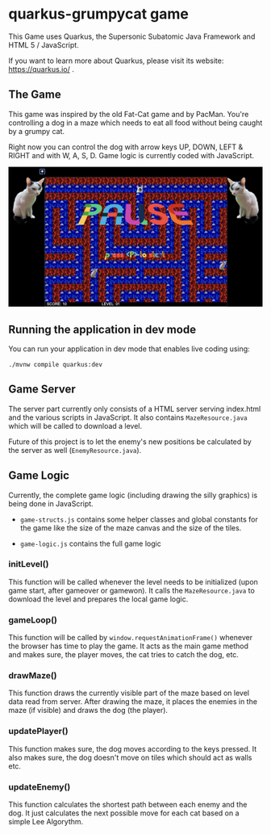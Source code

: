 # quarkus-grumpycat game

This Game uses Quarkus, the Supersonic Subatomic Java Framework and HTML 5 / JavaScript.

If you want to learn more about Quarkus, please visit its website: https://quarkus.io/ .

## The Game

This game was inspired by the old Fat-Cat game and by PacMan. You're controlling a dog in a maze which needs to eat all food without being caught by a grumpy cat. 

Right now you can control the dog with arrow keys UP, DOWN, LEFT & RIGHT and with W, A, S, D. Game logic is currently coded with JavaScript. 

![the game](docs/the-game.png)

## Running the application in dev mode

You can run your application in dev mode that enables live coding using:
```shell script
./mvnw compile quarkus:dev
```

## Game Server
The server part currently only consists of a HTML server serving index.html and the various scripts in JavaScript. It also contains `MazeResource.java` which will be called to download a level. 

Future of this project is to let the enemy's new positions be calculated by the server as well (`EnemyResource.java`).

## Game Logic
Currently, the complete game logic (including drawing the silly graphics) is being done in JavaScript. 

- `game-structs.js` contains some helper classes and global constants for the game like the size of the maze canvas and the size of the tiles. 

- `game-logic.js` contains the full game logic

### initLevel()
This function will be called whenever the level needs to be initialized (upon game start, after gameover or gamewon). It calls the `MazeResource.java` to download the level and prepares the local game logic. 

### gameLoop()
This function will be called by `window.requestAnimationFrame()` whenever the browser has time to play the game. It acts as the main game method and makes sure, the player moves, the cat tries to catch the dog, etc.

### drawMaze() 
This function draws the currently visible part of the maze based on level data read from server. After drawing the maze, it places the enemies in the maze (if visible) and draws the dog (the player).


### updatePlayer()
This function makes sure, the dog moves according to the keys pressed. It also makes sure, the dog doesn't move on tiles which should act as walls etc. 

### updateEnemy() 
This function calculates the shortest path between each enemy and the dog. It just calculates the next possible move for each cat based on a simple Lee Algorythm. 


